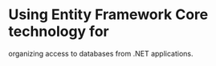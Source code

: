 # Using Entity Framework Core technology for
organizing access to databases from .NET applications.
